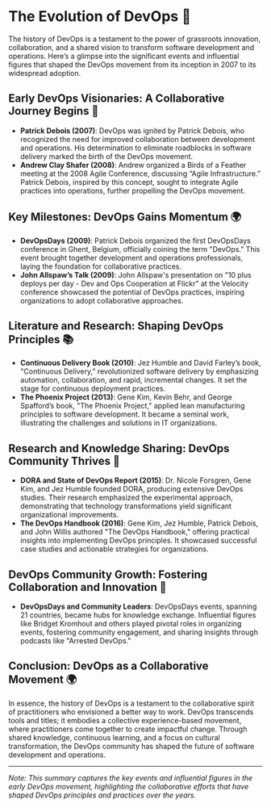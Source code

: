 # The Evolution of DevOps 🌱

The history of DevOps is a testament to the power of grassroots innovation, collaboration, and a shared vision to transform software development and operations. Here’s a glimpse into the significant events and influential figures that shaped the DevOps movement from its inception in 2007 to its widespread adoption.

## **Early DevOps Visionaries: A Collaborative Journey Begins 🚀**

- **Patrick Debois (2007)**: DevOps was ignited by Patrick Debois, who recognized the need for improved collaboration between development and operations. His determination to eliminate roadblocks in software delivery marked the birth of the DevOps movement.
- **Andrew Clay Shafer (2008)**: Andrew organized a Birds of a Feather meeting at the 2008 Agile Conference, discussing “Agile Infrastructure.” Patrick Debois, inspired by this concept, sought to integrate Agile practices into operations, further propelling the DevOps movement.

## **Key Milestones: DevOps Gains Momentum 🌍**

- **DevOpsDays (2009)**: Patrick Debois organized the first DevOpsDays conference in Ghent, Belgium, officially coining the term "DevOps." This event brought together development and operations professionals, laying the foundation for collaborative practices.
- **John Allspaw’s Talk (2009)**: John Allspaw's presentation on "10 plus deploys per day - Dev and Ops Cooperation at Flickr" at the Velocity conference showcased the potential of DevOps practices, inspiring organizations to adopt collaborative approaches.

## **Literature and Research: Shaping DevOps Principles 📚**

- **Continuous Delivery Book (2010)**: Jez Humble and David Farley’s book, "Continuous Delivery," revolutionized software delivery by emphasizing automation, collaboration, and rapid, incremental changes. It set the stage for continuous deployment practices.
- **The Phoenix Project (2013)**: Gene Kim, Kevin Behr, and George Spafford’s book, "The Phoenix Project," applied lean manufacturing principles to software development. It became a seminal work, illustrating the challenges and solutions in IT organizations.

## **Research and Knowledge Sharing: DevOps Community Thrives 🤝**

- **DORA and State of DevOps Report (2015)**: Dr. Nicole Forsgren, Gene Kim, and Jez Humble founded DORA, producing extensive DevOps studies. Their research emphasized the experimental approach, demonstrating that technology transformations yield significant organizational improvements.
- **The DevOps Handbook (2016)**: Gene Kim, Jez Humble, Patrick Debois, and John Willis authored "The DevOps Handbook," offering practical insights into implementing DevOps principles. It showcased successful case studies and actionable strategies for organizations.

## **DevOps Community Growth: Fostering Collaboration and Innovation 🌟**

- **DevOpsDays and Community Leaders**: DevOpsDays events, spanning 21 countries, became hubs for knowledge exchange. Influential figures like Bridget Kromhout and others played pivotal roles in organizing events, fostering community engagement, and sharing insights through podcasts like "Arrested DevOps."

## **Conclusion: DevOps as a Collaborative Movement 🌍**

In essence, the history of DevOps is a testament to the collaborative spirit of practitioners who envisioned a better way to work. DevOps transcends tools and titles; it embodies a collective experience-based movement, where practitioners come together to create impactful change. Through shared knowledge, continuous learning, and a focus on cultural transformation, the DevOps community has shaped the future of software development and operations.

---

_Note: This summary captures the key events and influential figures in the early DevOps movement, highlighting the collaborative efforts that have shaped DevOps principles and practices over the years._
